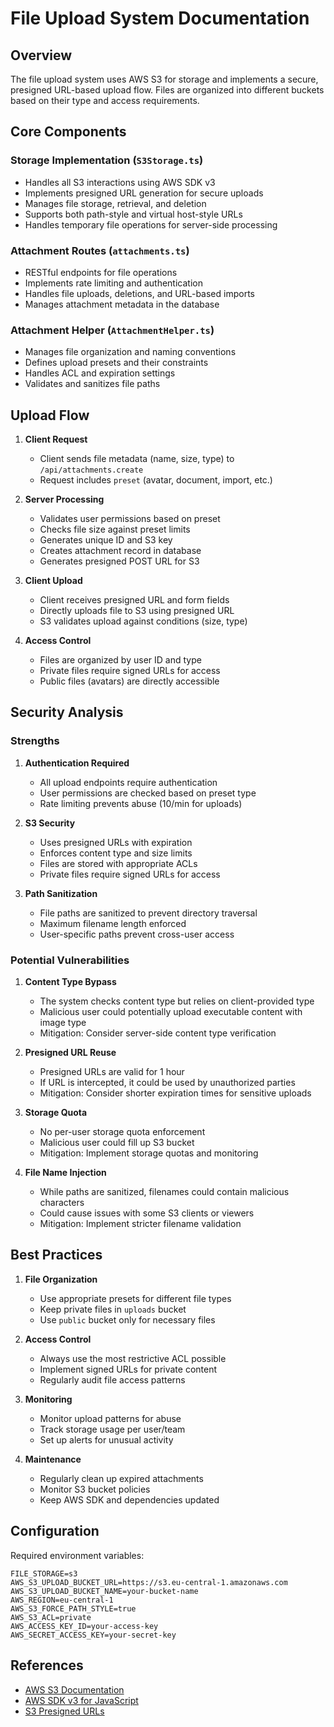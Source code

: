 # File Upload System Documentation

## Overview

The file upload system uses AWS S3 for storage and implements a secure, presigned URL-based upload flow. Files are organized into different buckets based on their type and access requirements.

## Core Components

### Storage Implementation (`S3Storage.ts`)

- Handles all S3 interactions using AWS SDK v3
- Implements presigned URL generation for secure uploads
- Manages file storage, retrieval, and deletion
- Supports both path-style and virtual host-style URLs
- Handles temporary file operations for server-side processing

### Attachment Routes (`attachments.ts`)

- RESTful endpoints for file operations
- Implements rate limiting and authentication
- Handles file uploads, deletions, and URL-based imports
- Manages attachment metadata in the database

### Attachment Helper (`AttachmentHelper.ts`)

- Manages file organization and naming conventions
- Defines upload presets and their constraints
- Handles ACL and expiration settings
- Validates and sanitizes file paths

## Upload Flow

1. **Client Request**

   - Client sends file metadata (name, size, type) to `/api/attachments.create`
   - Request includes `preset` (avatar, document, import, etc.)

2. **Server Processing**

   - Validates user permissions based on preset
   - Checks file size against preset limits
   - Generates unique ID and S3 key
   - Creates attachment record in database
   - Generates presigned POST URL for S3

3. **Client Upload**

   - Client receives presigned URL and form fields
   - Directly uploads file to S3 using presigned URL
   - S3 validates upload against conditions (size, type)

4. **Access Control**
   - Files are organized by user ID and type
   - Private files require signed URLs for access
   - Public files (avatars) are directly accessible

## Security Analysis

### Strengths

1. **Authentication Required**

   - All upload endpoints require authentication
   - User permissions are checked based on preset type
   - Rate limiting prevents abuse (10/min for uploads)

2. **S3 Security**

   - Uses presigned URLs with expiration
   - Enforces content type and size limits
   - Files are stored with appropriate ACLs
   - Private files require signed URLs for access

3. **Path Sanitization**
   - File paths are sanitized to prevent directory traversal
   - Maximum filename length enforced
   - User-specific paths prevent cross-user access

### Potential Vulnerabilities

1. **Content Type Bypass**

   - The system checks content type but relies on client-provided type
   - Malicious user could potentially upload executable content with image type
   - Mitigation: Consider server-side content type verification

2. **Presigned URL Reuse**

   - Presigned URLs are valid for 1 hour
   - If URL is intercepted, it could be used by unauthorized parties
   - Mitigation: Consider shorter expiration times for sensitive uploads

3. **Storage Quota**

   - No per-user storage quota enforcement
   - Malicious user could fill up S3 bucket
   - Mitigation: Implement storage quotas and monitoring

4. **File Name Injection**
   - While paths are sanitized, filenames could contain malicious characters
   - Could cause issues with some S3 clients or viewers
   - Mitigation: Implement stricter filename validation

## Best Practices

1. **File Organization**

   - Use appropriate presets for different file types
   - Keep private files in `uploads` bucket
   - Use `public` bucket only for necessary files

2. **Access Control**

   - Always use the most restrictive ACL possible
   - Implement signed URLs for private content
   - Regularly audit file access patterns

3. **Monitoring**

   - Monitor upload patterns for abuse
   - Track storage usage per user/team
   - Set up alerts for unusual activity

4. **Maintenance**
   - Regularly clean up expired attachments
   - Monitor S3 bucket policies
   - Keep AWS SDK and dependencies updated

## Configuration

Required environment variables:

```env
FILE_STORAGE=s3
AWS_S3_UPLOAD_BUCKET_URL=https://s3.eu-central-1.amazonaws.com
AWS_S3_UPLOAD_BUCKET_NAME=your-bucket-name
AWS_REGION=eu-central-1
AWS_S3_FORCE_PATH_STYLE=true
AWS_S3_ACL=private
AWS_ACCESS_KEY_ID=your-access-key
AWS_SECRET_ACCESS_KEY=your-secret-key
```

## References

- [AWS S3 Documentation](https://docs.aws.amazon.com/s3/index.html)
- [AWS SDK v3 for JavaScript](https://github.com/aws/aws-sdk-js-v3)
- [S3 Presigned URLs](https://docs.aws.amazon.com/AmazonS3/latest/userguide/ShareObjectPreSignedURL.html)
